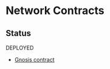 # Network Contracts

## Status

DEPLOYED

- [Gnosis contract](https://gnosisscan.io/address/0xCb781997B869Be704a9e54b0b61363f5F7f6d795)